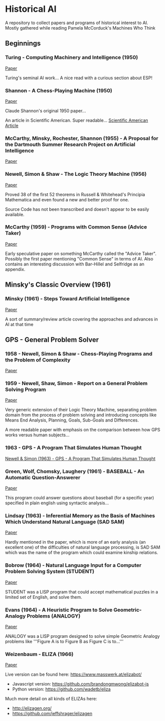 
# Historical AI
A repository to collect papers and programs of historical interest to AI. Mostly gathered while reading Pamela McCorduck's Machines Who Think

## Beginnings

### Turing - Computing Machinery and Intelligence (1950)
[Paper](./Papers/Turing%20(1950)%20-%20Computing%20Machinery%20and%20Intelligence.pdf)

Turing's seminal AI work... A nice read with a curious section about ESP!

### Shannon - A Chess-Playing Machine (1950)
[Paper](./Papers/Shannon%20(1950)%20-%20Programming%20a%20Computer%20for%20Playing%20Chess.pdf)

Claude Shannon's original 1950 paper...

An article in Scientific American. Super readable...
[Scientific American Article](./Papers/Shannon%20(1950)%20-%20A%20Chess-Playing%20Machine.pdf)

### McCarthy, Minsky, Rochester, Shannon (1955) - A Proposal for the Dartmouth Summer Research Project on Artificial Intelligence
[Paper](Papers/McCarthy,%20Minsky,%20Rochester,%20Shannon%20(1955)%20-%20A%20Proposal%20for%20the%20Dartmouth%20Summer%20Research%20Project%20on%20Artificial%20Intelligence.pdf)

### Newell, Simon & Shaw - The Logic Theory Machine (1956)
[Paper](Papers/Newell%20&%20Simon%20%281956%29%20-%20The%20Logic%20Theory%20Machine.pdf)
	
Proved 38 of the first 52 theorems in Russell & Whitehead's Principia Mathematica and even found a new and better proof for one.

Source Code has not been transcribed and doesn't appear to be easily available.

### McCarthy (1959) - Programs with Common Sense (Advice Taker)
[Paper](Papers/McCarthy%20(1959)%20-%20Programs%20with%20Common%20Sense.pdf)

Early speculative paper on something McCarthy called the "Advice Taker". Possibly the first paper mentioning "Common Sense" in terms of AI.  Also contains an interesting discussion with Bar-Hillel and Selfridge as an appendix.

## Minsky's Classic Overview (1961)
### Minsky (1961) - Steps Toward Artificial Intelligence
[Paper](Papers/Minsky%20(1961)%20-%20Steps%20Toward%20Artificial%20Intelligence.pdf)

A sort of summary/review article covering the approaches and advances in AI at that time

## GPS - General Problem Solver
### 1958 - Newell, Simon & Shaw - Chess-Playing Programs and the Problem of Complexity
[Paper](./Papers/Newell,%20Shaw,%20Simon%20(1958)%20-%20Chess-Playing%20Programs%20and%20the%20Problem%20of%20Complexity.pdf)

### 1959 - Newell, Shaw, Simon - Report on a General Problem Solving Program
[Paper](./Papers/Newell,%20Shaw,%20Simon%20(1959)%20-%20Report_On_A_General_Problem-Solving_Program.pdf)

Very generic extension of their Logic Theory Machine, separating problem domain from the process of problem solving and introducing concepts like Means End Analysis, Planning, Goals, Sub-Goals and Differences.

A more readable paper with emphasis on the comparison between how GPS works versus human subjects...

### 1963 - GPS - A Program That Simulates Human Thought
[Newell & Simon (1963) - GPS - A Program That Simulates Human Thought](./Papers/Newell%20&%20Simon%20(1963)%20-%20GPS%20-%20A%20Program%20That%20Simulates%20Human%20Thought.pdf)

### Green, Wolf, Chomsky, Laughery (1961) - BASEBALL - An Automatic Question-Answerer
[Paper](./Papers/Green,%20Wolf,%20Chomsky,%20Laughery%20(1961)%20-%20BASEBALL%20-%20An%20Automatic%20Question-Answerer.pdf)

This program could answer questions about baseball (for a specific year) specified in plain english using syntactic analysis...

### Lindsay (1963) - Inferential Memory as the Basis of Machines Which Understand Natural Language (SAD SAM)
[Paper](./Papers/Lindsay%20(1963)%20-%20Inferential%20Memory%20as%20the%20Basis%20of%20Machines%20Which%20Understand%20Natural%20Language.pdf)

Hardly mentioned in the paper, which is more of an early analysis (an excellent one) of the difficulties of natural language processing, is SAD SAM which was the name of the program which could examine kinship relations.

### Bobrow (1964) - Natural Language Input for a Computer Problem Solving System (STUDENT)
[Paper](./Papers/Bobrow%20(1964)%20-%20Natural%20Language%20Input%20for%20a%20Computer%20Problem%20Solving%20System.pdf)

STUDENT was a LISP program that could accept mathematical puzzles in a limited set of English, and solve them.

### Evans (1964) - A Heuristic Program to Solve Geometric-Analogy Problems (ANALOGY)
[Paper](./Papers/Evans%20(1964)%20-%20A%20Heuristic%20Program%20to%20Solve%20Geometric-Analogy%20Problems.pdf)

ANALOGY was a LISP program designed to solve simple Geometric Analogy problems like '''Figure A is to Figure B as Figure C is to...'''

### Weizenbaum - ELIZA (1966)
[Paper](./Papers/Weizenabaum%20%281966%29%20-%20ELIZA.pdf)

Live version can be found here: https://www.masswerk.at/elizabot/

- Javascript version: https://github.com/brandongmwong/elizabot-js
- Python version: https://github.com/wadetb/eliza

Much more detail on all kinds of ELIZAs here: 

- http://elizagen.org/
- https://github.com/jeffshrager/elizagen

